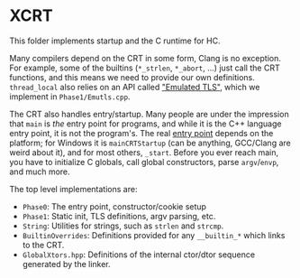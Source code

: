 # XCRT

This folder implements startup and the C runtime for HC.

Many compilers depend on the CRT in some form, Clang is no exception.
For example, some of the builtins (``*_strlen``, ``*_abort``, ...)
just call the CRT functions, and this means we need to provide
our own definitions. ``thread_local`` also relies on an API called
["Emulated TLS"](http://www.chiark.greenend.org.uk/doc/gcc-4.9-doc/gccint.html#Emulated-TLS),
which we implement in ``Phase1/Emutls.cpp``.

The CRT also handles entry/startup. Many people are under the impression that ``main`` is *the*
entry point for programs, and while it is the C++ language entry point, it is not the program's.
The real [entry point](https://en.wikipedia.org/wiki/Entry_point) depends on the platform;
for Windows it is ``mainCRTStartup`` (can be anything, GCC/Clang are weird about it),
and for most others, ``_start``. Before you ever reach main, you have to initialize C globals,
call global constructors, parse ``argv``/``envp``, and much more.

The top level implementations are:

- ``Phase0``: The entry point, constructor/cookie setup
- ``Phase1``: Static init, TLS definitions, argv parsing, etc.
- ``String``: Utilities for strings, such as ``strlen`` and ``strcmp``.
- ``BuiltinOverrides``: Definitions provided for any ``__builtin_*`` which links to the CRT.
- ``GlobalXtors.hpp``: Definitions of the internal ctor/dtor sequence generated by the linker.
